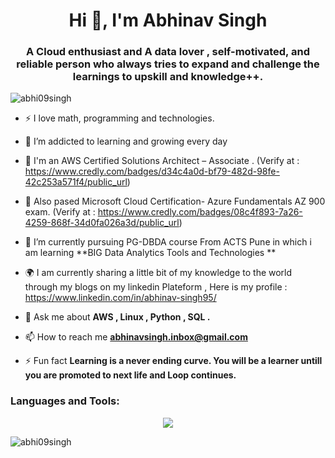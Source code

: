 
<!--
**abhi09singh/abhi09singh** is a ✨ _special_ ✨ repository because its `README.md` (this file) appears on your GitHub profile.

Here are some ideas to get you started:

- 🔭 I’m currently working on ...
- 🌱 I’m currently learning ...
- 👯 I’m looking to collaborate on ...
- 🤔 I’m looking for help with ...
- 💬 Ask me about ...
- 📫 How to reach me: ...
- 😄 Pronouns: ...
- ⚡ Fun fact: ...
-->
<h1 align="center">Hi 👋, I'm Abhinav Singh</h1>
<h3 align="center">A Cloud enthusiast and A data lover , self-motivated, and reliable person who always tries to expand and challenge the learnings to upskill and knowledge++.</h3>

<p align="left"> <img src="https://komarev.com/ghpvc/?username=abhi09singh&label=Profile%20views&color=0e75b6&style=flat" alt="abhi09singh" /> </p>

- :zap: I love math, programming and  technologies.

- 🌱  I’m addicted to learning and growing every day

- 🌱  I'm an AWS Certified Solutions Architect – Associate .  (Verify at : https://www.credly.com/badges/d34c4a0d-bf79-482d-98fe-42c253a571f4/public_url)
- 🌱  Also pased Microsoft Cloud Certification- Azure Fundamentals AZ 900 exam. (Verify at : https://www.credly.com/badges/08c4f893-7a26-4259-868f-34d0fa026a3d/public_url)

- 🌱 I’m currently pursuing PG-DBDA course From ACTS Pune in which i am learning **BIG Data Analytics Tools and Technologies **

- :earth_africa: I am currently sharing a little bit of my knowledge to the world through my blogs on my linkedin Plateform , Here is my profile : https://www.linkedin.com/in/abhinav-singh95/

- 💬 Ask me about **AWS , Linux , Python , SQL .**

- 📫 How to reach me **abhinavsingh.inbox@gmail.com**

- ⚡ Fun fact **Learning is a never ending curve. You will be a learner untill you are promoted to next life and Loop continues.**



<h3 align="left">Languages and Tools:</h3>
<p align="center">
  <a href="https://skillicons.dev">
    <img src="https://skillicons.dev/icons?i=aws,azure,bash,linux,py,java,html,css,git,github,mongodb,mysql,kubernetes,docker,jenkins,vim" />
  </a>
  
</p>

<p><img align="center" src="https://github-readme-streak-stats.herokuapp.com/?user=abhi09singh&" alt="abhi09singh" /></p>
